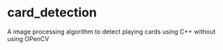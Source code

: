 # card_detection
A image processing algorithm to detect playing cards using C++ without using OPenCV
